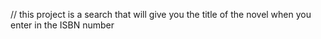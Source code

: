 // this project is a search that will give you the title of the novel when you enter in the ISBN number

